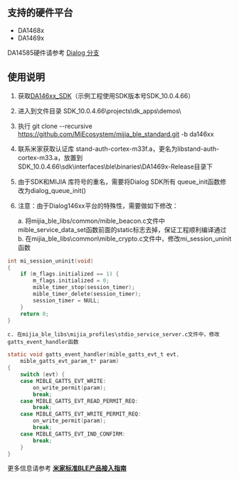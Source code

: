 ## 支持的硬件平台

- DA1468x
- DA1469x

DA14585硬件请参考 [Dialog 分支](https://github.com/MiEcosystem/mijia_ble_standard/tree/Dialog)

## 使用说明

1. 获取[DA146xx_SDK](https://support.dialog-semiconductor.com/system/files/restricted/SDK_10.0.4.66.2.zip)（示例工程使用SDK版本号SDK_10.0.4.66）
2. 进入到文件目录 SDK_10.0.4.66\projects\dk_apps\demos\
3. 执行 git clone --recursive https://github.com/MiEcosystem/mijia_ble_standard.git -b da146xx
4. 联系米家获取认证库 stand-auth-cortex-m33f.a，更名为libstand-auth-cortex-m33.a，放置到SDK_10.0.4.66\sdk\interfaces\ble\binaries\DA1469x-Release目录下
5. 由于SDK和MIJIA 库符号的重名，需要将Dialog SDK所有 queue_init函数修改为dialog_queue_init()
6. 注意：由于Dialog146xx平台的特殊性，需要做如下修改：

    a. 将mijia_ble_libs/common/mible_beacon.c文件中mible_service_data_set函数前面的static标志去掉，保证工程顺利编译通过  
    b. 在mijia_ble_libs\common\mible_crypto.c文件中，修改mi_session_uninit函数  
```C
int mi_session_uninit(void)
{
    if (m_flags.initialized == 1) {
        m_flags.initialized = 0;
        mible_timer_stop(session_timer);
        mible_timer_delete(session_timer);
        session_timer = NULL;
    }
    return 0;
}
```  


    c. 在mijia_ble_libs\mijia_profiles\stdio_service_server.c文件中，修改gatts_event_handler函数  
```C
static void gatts_event_handler(mible_gatts_evt_t evt,
    mible_gatts_evt_param_t* param)
{
    switch (evt) {
    case MIBLE_GATTS_EVT_WRITE:
        on_write_permit(param);
        break;
    case MIBLE_GATTS_EVT_READ_PERMIT_REQ:
        break;
    case MIBLE_GATTS_EVT_WRITE_PERMIT_REQ:
        on_write_permit(param);
        break;
    case MIBLE_GATTS_EVT_IND_CONFIRM:
        break;
    }
}
```

更多信息请参考 [**米家标准BLE产品接入指南**](https://github.com/MiEcosystem/miio_open/blob/master/ble/02-标准BLE接入开发.md)
